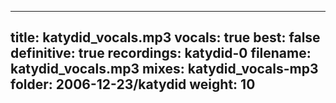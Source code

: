 
---
title: katydid_vocals.mp3
vocals: true
best: false
definitive: true
recordings: katydid-0
filename: katydid_vocals.mp3
mixes: katydid_vocals-mp3
folder: 2006-12-23/katydid
weight: 10
---
